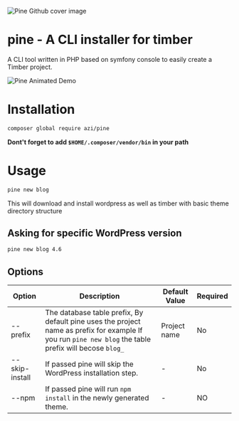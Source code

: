
![Pine Github cover image](https://s18.postimg.org/xpextxkm1/pine-cover-centered.png)

# pine - A CLI installer for timber
A CLI tool written in PHP based on symfony console to easily create a Timber project.


![Pine Animated Demo](https://gifyu.com/images/pine-animation.gif)

# Installation
```bash
composer global require azi/pine
```


__Dont't forget to add `$HOME/.composer/vendor/bin` in your path__

# Usage
```bash
pine new blog
```
This will download and install wordpress as well as timber with basic theme directory structure

## Asking for specific WordPress version
```bash
pine new blog 4.6
```

## Options
| Option         | Description                                                                                                                                             | Default Value | Required |
|----------------|---------------------------------------------------------------------------------------------------------------------------------------------------------|---------------|----------|
| --prefix       | The database table prefix, By default pine uses the project name as prefix for example  If you run `pine new blog` the table prefix will becose `blog_` | Project name  | No       |
| --skip-install | If passed pine will skip the WordPress installation step.                                                                                               | -             | No       |
| --npm          | If passed pine will run `npm install` in the newly generated theme.                                                                                     | -             | NO       |
